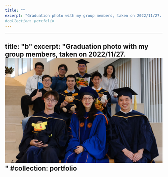```yaml
---
title: ""
excerpt: "Graduation photo with my group members, taken on 2022/11/27. <br/><img src='/images/2.jpg'>"
#collection: portfolio
---
```


---
title: "b"
excerpt: "Graduation photo with my group members, taken on 2022/11/27. <br/><img src='/images/2.jpg'>"
#collection: portfolio
---